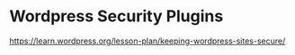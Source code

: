 # Wordpress Security Plugins
https://learn.wordpress.org/lesson-plan/keeping-wordpress-sites-secure/
